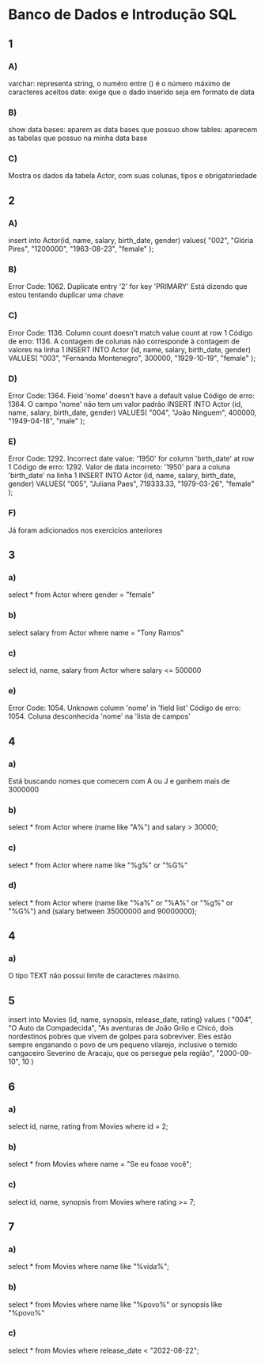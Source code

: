 # Banco de Dados e Introdução SQL

## 1
### A) 
varchar: representa string, o numéro entre () é o número máximo de caracteres aceitos
date: exige que o dado inserido seja em formato de data

### B) 
show data bases: aparem as data bases que possuo
show tables:  aparecem as tabelas que possuo na minha data base

### C)
Mostra os dados da tabela Actor, com suas colunas, tipos e obrigatoriedade

## 2
### A)
insert into Actor(id, name, salary, birth_date, gender)
values(
	"002",
    "Glória Pires",
    "1200000",
    "1963-08-23",
    "female"
);

### B)
Error Code: 1062. Duplicate entry '2' for key 'PRIMARY'
Está dizendo que estou tentando duplicar uma chave

### C)
Error Code: 1136. Column count doesn't match value count at row 1
Código de erro: 1136. A contagem de colunas não corresponde à contagem de valores na linha 1
INSERT INTO Actor (id, name, salary, birth_date, gender)
VALUES(
  "003", 
  "Fernanda Montenegro",
  300000,
  "1929-10-19", 
  "female"
);

### D)
Error Code: 1364. Field 'nome' doesn't have a default value
Código de erro: 1364. O campo 'nome' não tem um valor padrão
INSERT INTO Actor (id, name, salary, birth_date, gender)
VALUES(
  "004",
  "João Ninguem",
  400000,
  "1949-04-18", 
  "male"
);

### E)
Error Code: 1292. Incorrect date value: '1950' for column 'birth_date' at row 1
Código de erro: 1292. Valor de data incorreto: '1950' para a coluna 'birth_date' na linha 1
INSERT INTO Actor (id, name, salary, birth_date, gender)
VALUES(
  "005", 
  "Juliana Paes",
  719333.33,
  "1979-03-26", 
  "female"
);

### F)
Já foram adicionados nos exercicíos anteriores

## 3
### a)
select * from Actor
where gender = "female"

### b)
select salary from Actor
where name = "Tony Ramos"

### c)
select id, name, salary from Actor
where salary <= 500000

### e)
Error Code: 1054. Unknown column 'nome' in 'field list'
Código de erro: 1054. Coluna desconhecida 'nome' na 'lista de campos'

## 4
### a)
Está buscando nomes que comecem com A ou J e ganhem mais de 3000000

### b)
select * from Actor
where (name like "A%") and salary > 30000;

### c)
select * from Actor
where name like "%g%" or "%G%"

### d)

select * from Actor
where (name like "%a%" or "%A%" or "%g%" or "%G%") and (salary between 35000000 and 90000000);

## 4
### a)
O tipo TEXT não possui limite de caracteres máximo.

## 5
insert into Movies (id, name, synopsis, release_date, rating)
values (
	"004",
    "O Auto da Compadecida",
    "As aventuras de João Grilo e Chicó, dois nordestinos pobres que vivem de golpes para sobreviver. Eles estão sempre enganando o povo de um pequeno vilarejo, inclusive o temido cangaceiro Severino de Aracaju, que os persegue pela região",
    "2000-09-10",
    10
)

## 6
### a)
select id, name, rating from Movies
where id = 2;

### b)
select * from Movies
where name = "Se eu fosse você";

### c)
select id, name, synopsis from Movies
where rating >= 7;

## 7
### a)
select * from Movies
where name like "%vida%";

### b)
select * from Movies
where name like "%povo%" or synopsis like "%povo%"

### c)
select * from Movies
where release_date < "2022-08-22";